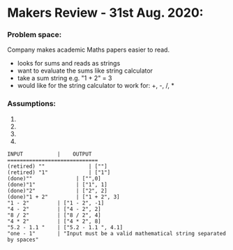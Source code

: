 # Makers Review - 31st Aug. 2020:

### Problem space:
Company makes academic Maths papers easier to read.
- looks for sums and reads as strings
- want to evaluate the sums like string calculator
- take a sum string e.g. "1 + 2" = 3
- would like for the string calculator to work for: +, -, /, *

### Assumptions:
1.
2.
3.
4.

```
INPUT           |    OUTPUT
=============================
(retired) ""              | [""]
(retired) "1"             | ["1"]
(done)""              | ["",0]
(done)"1"             | ["1", 1]
(done)"2"             | ["2", 2]
(done)"1 + 2"         | ["1 + 2", 3]
"1 - 2"         | ["1 - 2", -1]
"4 - 2"         | ["4 - 2", 2]
"8 / 2"         | ["8 / 2", 4]
"4 * 2"         | ["4 * 2", 8]
"5.2 - 1.1 "    | ["5.2 - 1.1 ", 4.1]
"one - 1"       | "Input must be a valid mathematical string separated by spaces"

```

